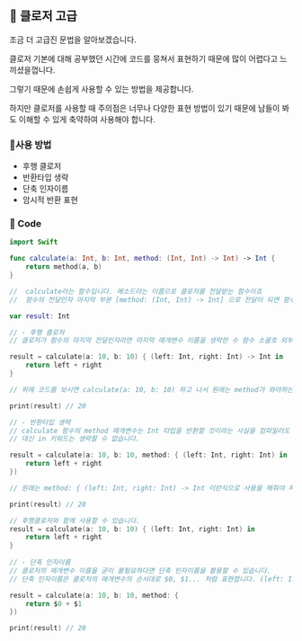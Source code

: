 ## 📌 클로저 고급

조금 더 고급진 문법을 알아보겠습니다.

클로저 기본에 대해 공부했던 시간에 코드를 뭉쳐서 표현하기 때문에 많이 어렵다고 느끼셨을껍니다. 

그렇기 때문에 손쉽게 사용할 수 있는 방법을 제공합니다.

하지만 클로저를 사용할 때 주의점은 너무나 다양한 표현 방법이 있기 때문에 남들이 봐도 이해할 수 있게 축약하여 사용해야 합니다.

### 📐사용 방법
 - 후행 클로저
 - 반환타입 생략
 - 단축 인자이름
 - 암시적 반환 표현
 
### 📐 Code

```swift
import Swift

func calculate(a: Int, b: Int, method: (Int, Int) -> Int) -> Int {
	return method(a, b)
}

//  calculate라는 함수입니다. 메소드라는 이름으로 클로저를 전달받는 함수이죠 
//  함수의 전달인자 마지막 부분 [method: (Int, Int) -> Int] 으로 전달이 되면 함수 밖으로 클로저를 빼낼 수 있습니다. 

var result: Int

// - 후행 클로저
// 클로저가 함수의 마지막 전달인자라면 마지막 매개변수 이름을 생략한 수 함수 소괄호 외부에 클로저를 구현할 수 있습니다.

result = calculate(a: 10, b: 10) { (left: Int, right: Int) -> Int in 
	return left + right
}

// 위에 코드를 보시면 calculate(a: 10, b: 10) 하고 나서 원래는 method가 와야하는데 소괄호가 닫히고 클로저를 만들어주시면 마지막 전달인자로 전달 될 클로저인걸 알 수 있습니다.

print(result) // 20

// - 반환타입 생략
// calculate 함수의 method 매개변수는 Int 타입을 반환할 것이라는 사실을 컴파일러도 알기 때문에 굳이 클로저에서 반환타입을 명시해 주지 않아도 됩니다. 
// 대신 in 키워드는 생략할 수 없습니다.

result = calculate(a: 10, b: 10, method: { (left: Int, right: Int) in
	return left + right
}) 

// 원래는 method: { (left: Int, right: Int) -> Int 이런식으로 사용을 해줘야 하지만 -> Int를 생략하고 사용 가능합니다.

print(result) // 20

// 후행클로저와 함께 사용할 수 있습니다.
result = calculate(a: 10, b: 10) { (left: Int, right: Int) in
	return left + right
}
 
// - 단축 인자이름
// 클로저의 매개변수 이름을 굳이 불필요하다면 단축 인자이름을 활용할 수 있습니다.
// 단축 인자이름은 클로저의 매개변수의 순서대로 $0, $1... 처럼 표현합니다. (left: Int, right: Int)

result = calculate(a: 10, b: 10, method: {
	return $0 + $1
})

print(result) // 20
 
